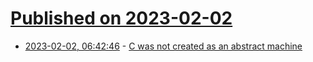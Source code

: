 # [Published on 2023-02-02](index.md)

* [2023-02-02, 06:42:46](https://news.ycombinator.com/item?id=34623007) - [C was not created as an abstract machine](https://utcc.utoronto.ca/~cks/space/blog/programming/CAsAbstractMachine)
